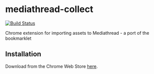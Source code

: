 # mediathread-collect

[![Build Status](https://travis-ci.org/nikolas/mediathread-collect.svg?branch=master)](https://travis-ci.org/nikolas/mediathread-collect)

Chrome extension for importing assets to Mediathread - a port of the bookmarklet

## Installation
Download from the Chrome Web Store [here](https://chrome.google.com/webstore/detail/mediathread/gambcgmmppeklfmbahomokogelnaffbi).
